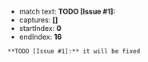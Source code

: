 
- match text: **TODO [Issue #1]:**
- captures: **[]**
- startIndex: **0**
- endIndex: **16**

```
**TODO [Issue #1]:** it will be fixed

```

